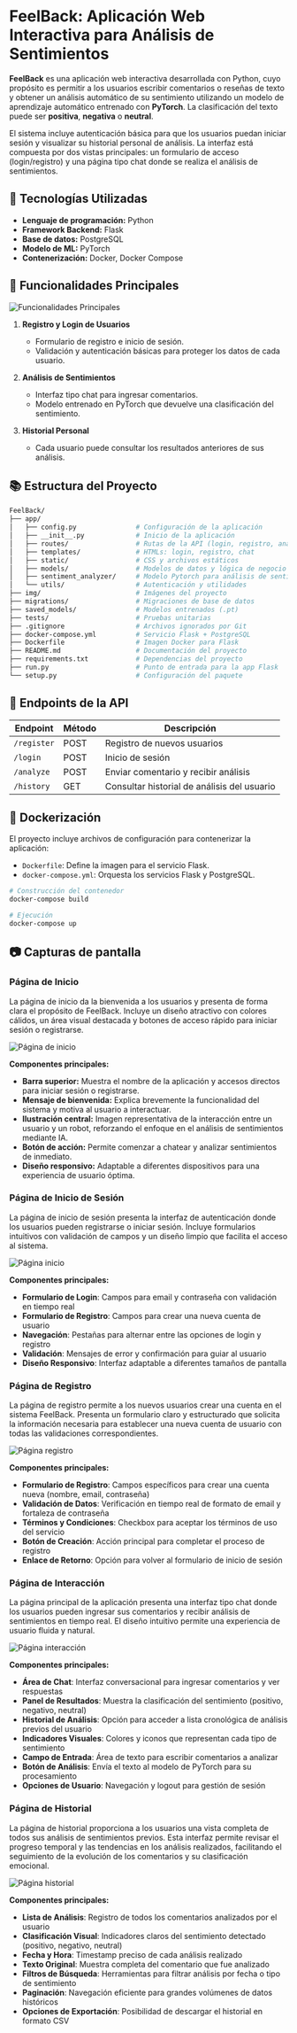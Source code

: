 # FeelBack: Aplicación Web Interactiva para Análisis de Sentimientos

**FeelBack** es una aplicación web interactiva desarrollada con Python, cuyo propósito es permitir a los usuarios escribir comentarios o reseñas de texto y obtener un análisis automático de su sentimiento utilizando un modelo de aprendizaje automático entrenado con **PyTorch**. La clasificación del texto puede ser **positiva**, **negativa** o **neutral**.

El sistema incluye autenticación básica para que los usuarios puedan iniciar sesión y visualizar su historial personal de análisis. La interfaz está compuesta por dos vistas principales: un formulario de acceso (login/registro) y una página tipo chat donde se realiza el análisis de sentimientos.

## 🚀 Tecnologías Utilizadas

- **Lenguaje de programación:** Python
- **Framework Backend:** Flask
- **Base de datos:** PostgreSQL
- **Modelo de ML:** PyTorch
- **Contenerización:** Docker, Docker Compose

## 🧩 Funcionalidades Principales

![Funcionalidades Principales](./img/funcionalidades_principales.png)

1. **Registro y Login de Usuarios**
   - Formulario de registro e inicio de sesión.
   - Validación y autenticación básicas para proteger los datos de cada usuario.

2. **Análisis de Sentimientos**
   - Interfaz tipo chat para ingresar comentarios.
   - Modelo entrenado en PyTorch que devuelve una clasificación del sentimiento.

3. **Historial Personal**
   - Cada usuario puede consultar los resultados anteriores de sus análisis.

## 📚 Estructura del Proyecto

```bash
FeelBack/
├── app/
│   ├── config.py               # Configuración de la aplicación
│   ├── __init__.py             # Inicio de la aplicación
│   ├── routes/                 # Rutas de la API (login, registro, análisis, historial)
│   ├── templates/              # HTMLs: login, registro, chat
│   ├── static/                 # CSS y archivos estáticos
│   ├── models/                 # Modelos de datos y lógica de negocio
│   ├── sentiment_analyzer/     # Modelo Pytorch para análisis de sentimientos
│   └── utils/                  # Autenticación y utilidades
├── img/                        # Imágenes del proyecto
├── migrations/                 # Migraciones de base de datos
├── saved_models/               # Modelos entrenados (.pt)
├── tests/                      # Pruebas unitarias
├── .gitignore                  # Archivos ignorados por Git
├── docker-compose.yml          # Servicio Flask + PostgreSQL
├── Dockerfile                  # Imagen Docker para Flask
├── README.md                   # Documentación del proyecto
├── requirements.txt            # Dependencias del proyecto
├── run.py                      # Punto de entrada para la app Flask
└── setup.py                    # Configuración del paquete
````

## 📡 Endpoints de la API

| Endpoint    | Método | Descripción                                 |
| ----------- | ------ | ------------------------------------------- |
| `/register` | POST   | Registro de nuevos usuarios                 |
| `/login`    | POST   | Inicio de sesión                            |
| `/analyze`  | POST   | Enviar comentario y recibir análisis        |
| `/history`  | GET    | Consultar historial de análisis del usuario |


## 🐳 Dockerización

El proyecto incluye archivos de configuración para contenerizar la aplicación:

* `Dockerfile`: Define la imagen para el servicio Flask.
* `docker-compose.yml`: Orquesta los servicios Flask y PostgreSQL.

```bash
# Construcción del contenedor
docker-compose build

# Ejecución
docker-compose up
```

## 📷 Capturas de pantalla 

### Página de Inicio

La página de inicio da la bienvenida a los usuarios y presenta de forma clara el propósito de FeelBack. Incluye un diseño atractivo con colores cálidos, un área visual destacada y botones de acceso rápido para iniciar sesión o registrarse.

![Página de inicio](./img/pagina_inicio.png)

**Componentes principales:**
- **Barra superior:** Muestra el nombre de la aplicación y accesos directos para iniciar sesión o registrarse.
- **Mensaje de bienvenida:** Explica brevemente la funcionalidad del sistema y motiva al usuario a interactuar.
- **Ilustración central:** Imagen representativa de la interacción entre un usuario y un robot, reforzando el enfoque en el análisis de sentimientos mediante IA.
- **Botón de acción:** Permite comenzar a chatear y analizar sentimientos de inmediato.
- **Diseño responsivo:** Adaptable a diferentes dispositivos para una experiencia de usuario óptima.

### Página de Inicio de Sesión
La página de inicio de sesión presenta la interfaz de autenticación donde los usuarios pueden registrarse o iniciar sesión. Incluye formularios intuitivos con validación de campos y un diseño limpio que facilita el acceso al sistema.

![Página inicio](./img/pagina_login.png)

**Componentes principales:**
- **Formulario de Login**: Campos para email y contraseña con validación en tiempo real
- **Formulario de Registro**: Campos para crear una nueva cuenta de usuario
- **Navegación**: Pestañas para alternar entre las opciones de login y registro
- **Validación**: Mensajes de error y confirmación para guiar al usuario
- **Diseño Responsivo**: Interfaz adaptable a diferentes tamaños de pantalla

### Página de Registro
La página de registro permite a los nuevos usuarios crear una cuenta en el sistema FeelBack. Presenta un formulario claro y estructurado que solicita la información necesaria para establecer una nueva cuenta de usuario con todas las validaciones correspondientes.

![Página registro](./img/pagina_registro_cuenta_nueva.png)

**Componentes principales:**
- **Formulario de Registro**: Campos específicos para crear una cuenta nueva (nombre, email, contraseña)
- **Validación de Datos**: Verificación en tiempo real de formato de email y fortaleza de contraseña
- **Términos y Condiciones**: Checkbox para aceptar los términos de uso del servicio
- **Botón de Creación**: Acción principal para completar el proceso de registro
- **Enlace de Retorno**: Opción para volver al formulario de inicio de sesión

### Página de Interacción
La página principal de la aplicación presenta una interfaz tipo chat donde los usuarios pueden ingresar sus comentarios y recibir análisis de sentimientos en tiempo real. El diseño intuitivo permite una experiencia de usuario fluida y natural.

![Página interacción](./img/pagina_interaccion.png)

**Componentes principales:**
- **Área de Chat**: Interfaz conversacional para ingresar comentarios y ver respuestas
- **Panel de Resultados**: Muestra la clasificación del sentimiento (positivo, negativo, neutral)
- **Historial de Análisis**: Opción para acceder a lista cronológica de análisis previos del usuario
- **Indicadores Visuales**: Colores y iconos que representan cada tipo de sentimiento
- **Campo de Entrada**: Área de texto para escribir comentarios a analizar
- **Botón de Análisis**: Envía el texto al modelo de PyTorch para su procesamiento
- **Opciones de Usuario**: Navegación y logout para gestión de sesión


### Página de Historial
La página de historial proporciona a los usuarios una vista completa de todos sus análisis de sentimientos previos. Esta interfaz permite revisar el progreso temporal y las tendencias en los análisis realizados, facilitando el seguimiento de la evolución de los comentarios y su clasificación emocional.

![Página historial](./img/pagina_historial.png)

**Componentes principales:**
- **Lista de Análisis**: Registro de todos los comentarios analizados por el usuario
- **Clasificación Visual**: Indicadores claros del sentimiento detectado (positivo, negativo, neutral)
- **Fecha y Hora**: Timestamp preciso de cada análisis realizado
- **Texto Original**: Muestra completa del comentario que fue analizado
- **Filtros de Búsqueda**: Herramientas para filtrar análisis por fecha o tipo de sentimiento
- **Paginación**: Navegación eficiente para grandes volúmenes de datos históricos
- **Opciones de Exportación**: Posibilidad de descargar el historial en formato CSV